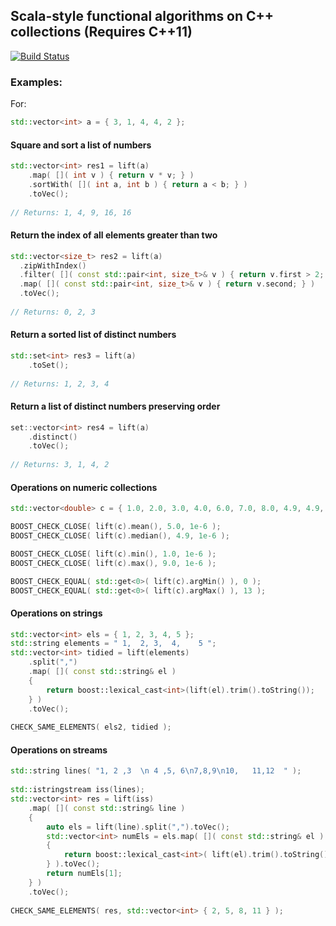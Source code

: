 ## Scala-style functional algorithms on C++ collections (Requires C++11)

[![Build Status](https://travis-ci.org/Navetas/Escalator.png)](https://travis-ci.org/Navetas/Escalator)


### Examples:

For:

```C++
std::vector<int> a = { 3, 1, 4, 4, 2 };
```

#### Square and sort a list of numbers


```C++
std::vector<int> res1 = lift(a)
    .map( []( int v ) { return v * v; } )
    .sortWith( []( int a, int b ) { return a < b; } )
    .toVec();
    
// Returns: 1, 4, 9, 16, 16
```
    
#### Return the index of all elements greater than two

```C++
std::vector<size_t> res2 = lift(a)
  .zipWithIndex()
  .filter( []( const std::pair<int, size_t>& v ) { return v.first > 2; } )
  .map( []( const std::pair<int, size_t>& v ) { return v.second; } )
  .toVec();
  
// Returns: 0, 2, 3
```

#### Return a sorted list of distinct numbers

```C++
std::set<int> res3 = lift(a)
    .toSet();
    
// Returns: 1, 2, 3, 4
```

#### Return a list of distinct numbers preserving order

```C++
set::vector<int> res4 = lift(a)
    .distinct()
    .toVec();
    
// Returns: 3, 1, 4, 2
```

#### Operations on numeric collections

```C++
std::vector<double> c = { 1.0, 2.0, 3.0, 4.0, 6.0, 7.0, 8.0, 4.9, 4.9, 5.2, 4.9, 4.9, 5.2, 9.0, 5.0 };

BOOST_CHECK_CLOSE( lift(c).mean(), 5.0, 1e-6 );
BOOST_CHECK_CLOSE( lift(c).median(), 4.9, 1e-6 );

BOOST_CHECK_CLOSE( lift(c).min(), 1.0, 1e-6 );
BOOST_CHECK_CLOSE( lift(c).max(), 9.0, 1e-6 );

BOOST_CHECK_EQUAL( std::get<0>( lift(c).argMin() ), 0 );
BOOST_CHECK_EQUAL( std::get<0>( lift(c).argMax() ), 13 );
```

#### Operations on strings

```C++
std::vector<int> els = { 1, 2, 3, 4, 5 };
std::string elements = " 1,  2, 3,  4,    5 ";
std::vector<int> tidied = lift(elements)
    .split(",")
    .map( []( const std::string& el )
    {
        return boost::lexical_cast<int>(lift(el).trim().toString());
    } )
    .toVec();
    
CHECK_SAME_ELEMENTS( els2, tidied );
```

#### Operations on streams

```C++
std::string lines( "1, 2 ,3  \n 4 ,5, 6\n7,8,9\n10,   11,12  " );
    
std::istringstream iss(lines);
std::vector<int> res = lift(iss)
    .map( []( const std::string& line )
    {
        auto els = lift(line).split(",").toVec();
        std::vector<int> numEls = els.map( []( const std::string& el )
        {
            return boost::lexical_cast<int>( lift(el).trim().toString() );
        } ).toVec();
        return numEls[1];
    } )
    .toVec();
    
CHECK_SAME_ELEMENTS( res, std::vector<int> { 2, 5, 8, 11 } );
```
